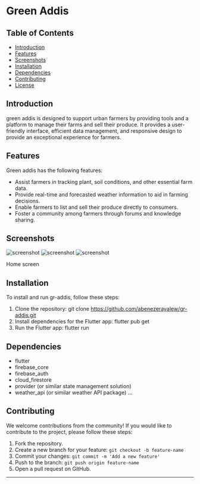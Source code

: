 # Green Addis



## Table of Contents

- [Introduction](#introduction)
- [Features](#features)
- [Screenshots](#screenshots)
- [Installation](#installation)
- [Dependencies](#Dependencies)
- [Contributing](#contributing)
- [License](#license)

## Introduction

green addis is designed to support urban farmers by providing tools and a platform to manage their farms and sell their produce. It provides a user-friendly interface, efficient data management, and responsive design to provide an exceptional experience for farmers.

## Features

Green addis has the following features:

- Assist farmers in tracking plant, soil conditions, and other essential farm data.
- Provide real-time and forecasted weather information to aid in farming decisions.
- Enable farmers to list and sell their produce directly to consumers.
- Foster a community among farmers through forums and knowledge sharing.

## Screenshots

![screenshot](screenshot/screenshot1.png)
![screenshot](screenshot/screenshot2.png)
![screenshot](screenshot/screenshot3.png)

Home screen

## Installation

To install and run gr-addis, follow these steps:

1. Clone the repository: git clone https://github.com/abenezerayalew/gr-addis.git
2. Install dependencies for the Flutter app: flutter pub get
3. Run the Flutter app: flutter run

## Dependencies

   - flutter
   - firebase_core
   - firebase_auth
   - cloud_firestore
   - provider (or similar state management solution)
   - weather_api (or similar weather API package)
   ...

## Contributing

We welcome contributions from the community! If you would like to contribute to the project, please follow these steps:

1. Fork the repository.
2. Create a new branch for your feature: `git checkout -b feature-name`
3. Commit your changes: `git commit -m 'Add a new feature'`
4. Push to the branch: `git push origin feature-name`
5. Open a pull request on GitHub.

---
